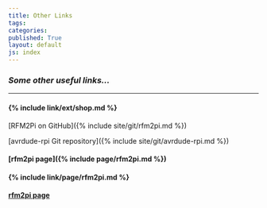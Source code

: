 ```yaml
---
title: Other Links
tags: 
categories: 
published: True
layout: default
js: index
---
```

### *Some other useful links...*
---------------------------------


#### {% include link/ext/shop.md %}








[RFM2Pi on GitHub]({% include site/git/rfm2pi.md %})

[avrdude-rpi Git repository]({% include site/git/avrdude-rpi.md %})

#### [rfm2pi page]({% include page/rfm2pi.md %})

#### {% include link/page/rfm2pi.md %}

#### [rfm2pi page]({{site.page}}install/raspberrypi/rfm2pi)
